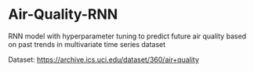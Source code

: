 # Air-Quality-RNN
RNN model with hyperparameter tuning to predict future air quality based on past trends in multivariate time series dataset

Dataset: https://archive.ics.uci.edu/dataset/360/air+quality
